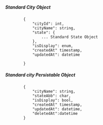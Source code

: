 ##### Standard City Object

            {
                "cityId": int,
                "cityName": string,
				"state": {
                    ... Standard State Object
				},
				"isDisplay": enum,
				"createdAt" timestamp,
				"updatedAt": datetime
                
            }
            
            
##### Standard city Persistable Object

 			{
            	"cityName": string,
            	"stateAbb": char,
				"isDisplay": bool,
				"createdAt" timestamp,
				"updatedAt": datetime,
				"deletedAt":datetime	
            }

